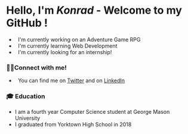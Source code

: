 # Hello, I'm ***Konrad*** - Welcome to my GitHub !

- &nbsp; I'm currently working on an Adventure Game RPG
- &nbsp; I'm currently learning Web Development
- &nbsp; I'm currently looking for an internship!  

### 🧑‍💻Connect with me!
- &nbsp; You can find me on [Twitter](https://twitter.com/kbledows) and on [LinkedIn](https://www.linkedin.com/in/konrad-bledowski-59482a1a1/)

### 🎓 Education
- I am a fourth year Computer Science student at George Mason University
- I graduated from Yorktown High School in 2018
